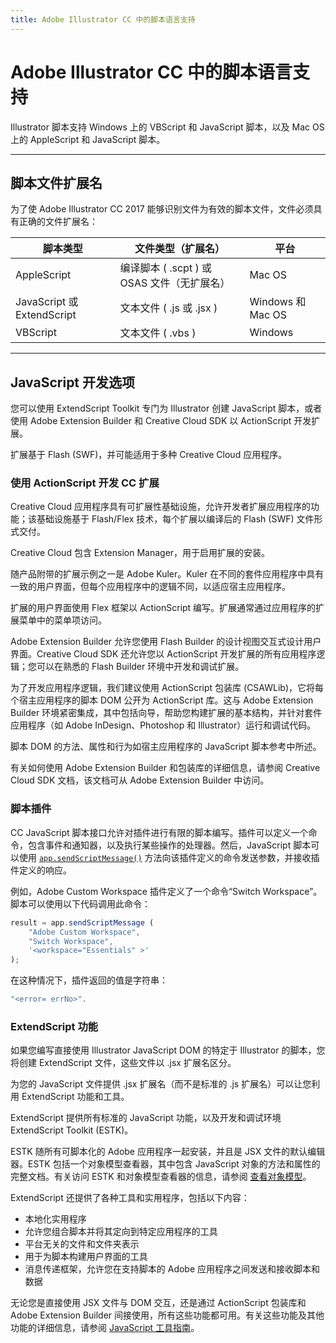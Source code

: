 ```yaml
---
title: Adobe Illustrator CC 中的脚本语言支持
---
```

# Adobe Illustrator CC 中的脚本语言支持

Illustrator 脚本支持 Windows 上的 VBScript 和 JavaScript 脚本，以及 Mac OS 上的 AppleScript 和 JavaScript 脚本。

---

## 脚本文件扩展名

为了使 Adobe Illustrator CC 2017 能够识别文件为有效的脚本文件，文件必须具有正确的文件扩展名：

| 脚本类型          | 文件类型（扩展名）    | 平台    |
|-------------------------|------------------------------------------------|---------------|
| AppleScript       | 编译脚本 ( .scpt ) 或 OSAS 文件（无扩展名）    | Mac OS        |
| JavaScript 或 ExtendScript | 文本文件 ( .js 或 .jsx )          | Windows 和 Mac OS |
| VBScript          | 文本文件 ( .vbs )    | Windows       |

---

## JavaScript 开发选项

您可以使用 ExtendScript Toolkit 专门为 Illustrator 创建 JavaScript 脚本，或者使用 Adobe Extension Builder 和 Creative Cloud SDK 以 ActionScript 开发扩展。

扩展基于 Flash (SWF)，并可能适用于多种 Creative Cloud 应用程序。

### 使用 ActionScript 开发 CC 扩展

Creative Cloud 应用程序具有可扩展性基础设施，允许开发者扩展应用程序的功能；该基础设施基于 Flash/Flex 技术，每个扩展以编译后的 Flash (SWF) 文件形式交付。

Creative Cloud 包含 Extension Manager，用于启用扩展的安装。

随产品附带的扩展示例之一是 Adobe Kuler。Kuler 在不同的套件应用程序中具有一致的用户界面，但每个应用程序中的逻辑不同，以适应宿主应用程序。

扩展的用户界面使用 Flex 框架以 ActionScript 编写。扩展通常通过应用程序的扩展菜单中的菜单项访问。

Adobe Extension Builder 允许您使用 Flash Builder 的设计视图交互式设计用户界面。Creative Cloud SDK 还允许您以 ActionScript 开发扩展的所有应用程序逻辑；您可以在熟悉的 Flash Builder 环境中开发和调试扩展。

为了开发应用程序逻辑，我们建议使用 ActionScript 包装库 (CSAWLib)，它将每个宿主应用程序的脚本 DOM 公开为 ActionScript 库。这与 Adobe Extension Builder 环境紧密集成，其中包括向导，帮助您构建扩展的基本结构，并针对套件应用程序（如 Adobe InDesign、Photoshop 和 Illustrator）运行和调试代码。

脚本 DOM 的方法、属性和行为如宿主应用程序的 JavaScript 脚本参考中所述。

有关如何使用 Adobe Extension Builder 和包装库的详细信息，请参阅 Creative Cloud SDK 文档，该文档可从 Adobe Extension Builder 中访问。

### 脚本插件

CC JavaScript 脚本接口允许对插件进行有限的脚本编写。插件可以定义一个命令，包含事件和通知器，以及执行某些操作的处理器。然后，JavaScript 脚本可以使用 [`app.sendScriptMessage()`](../../jsobjref/Application#applicationsendscriptmessage) 方法向该插件定义的命令发送参数，并接收插件定义的响应。

例如，Adobe Custom Workspace 插件定义了一个命令“Switch Workspace”。脚本可以使用以下代码调用此命令：

```javascript
result = app.sendScriptMessage (
    "Adobe Custom Workspace",
    "Switch Workspace",
    '<workspace="Essentials" >'
);
```

在这种情况下，插件返回的值是字符串：

```javascript
"<error= errNo>".
```

### ExtendScript 功能

如果您编写直接使用 Illustrator JavaScript DOM 的特定于 Illustrator 的脚本，您将创建 ExtendScript 文件，这些文件以 .jsx 扩展名区分。

为您的 JavaScript 文件提供 .jsx 扩展名（而不是标准的 .js 扩展名）可以让您利用 ExtendScript 功能和工具。

ExtendScript 提供所有标准的 JavaScript 功能，以及开发和调试环境 ExtendScript Toolkit (ESTK)。

ESTK 随所有可脚本化的 Adobe 应用程序一起安装，并且是 JSX 文件的默认编辑器。ESTK 包括一个对象模型查看器，其中包含 JavaScript 对象的方法和属性的完整文档。有关访问 ESTK 和对象模型查看器的信息，请参阅 [查看对象模型](../viewingTheObjectModel)。

ExtendScript 还提供了各种工具和实用程序，包括以下内容：

- 本地化实用程序
- 允许您组合脚本并将其定向到特定应用程序的工具
- 平台无关的文件和文件夹表示
- 用于为脚本构建用户界面的工具
- 消息传递框架，允许您在支持脚本的 Adobe 应用程序之间发送和接收脚本和数据

无论您是直接使用 JSX 文件与 DOM 交互，还是通过 ActionScript 包装库和 Adobe Extension Builder 间接使用，所有这些功能都可用。有关这些功能及其他功能的详细信息，请参阅 [JavaScript 工具指南](https://extendscript.docsforadobe.dev/)。

